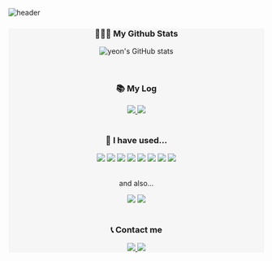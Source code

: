 ![header](https://capsule-render.vercel.app/api?type=venom&color=FFC7C7&fontColor=8785A2&height=300&section=header&text=Hello%20World!&fontSize=60&animation=fadeIn&desc=welcome%20to%20yeon's%20Github%20✌🏻&descAlign=50&descAlignY=65)

<div align="center" style="background-color:#F6F6F6;">
  
### 👩🏻‍🔬 My Github Stats 

![yeon's GitHub stats](https://github-readme-stats.vercel.app/api?username=yeon7513&show_icons=true&theme=buefy)

<br />

### 📚 My Log

<div>
    <a href="https://www.notion.so/798bbdc1557e476b86d55e56f8768daa" target="_blank">
        <img src="https://img.shields.io/badge/notion-000000?style=for-the-badge&logo=notion&logoColor=white">
    </a>
    <a href="https://yeon7513.tistory.com" target="_blank">
        <img src="https://img.shields.io/badge/tistory-ff5a4a?style=for-the-badge&logo=tistory&logoColor=white">
    </a>
</div>

<br />

### 🔧 I have used...

<div>
  <img src="https://img.shields.io/badge/html5-E34F26?style=for-the-badge&logo=html5&logoColor=white">
  <img src="https://img.shields.io/badge/css3-1572B6?style=for-the-badge&logo=css3&logoColor=white">
  <img src="https://img.shields.io/badge/sass-CC6699?style=for-the-badge&logo=sass&logoColor=white">
  <img src="https://img.shields.io/badge/javascript-F7DF1E?style=for-the-badge&logo=javascript&logoColor=white">
  <img src="https://img.shields.io/badge/react-61DAFB?style=for-the-badge&logo=react&logoColor=white">
  <img src="https://img.shields.io/badge/mysql-4479A1?style=for-the-badge&logo=mysql&logoColor=white">
  <img src="https://img.shields.io/badge/eclipseIDE-525C86?style=for-the-badge&logo=eclipseide&logoColor=white">
  <img src="https://img.shields.io/badge/visualStudioCode-007ACC?style=for-the-badge&logo=visualstudiocode&logoColor=white">
</div>
<br />
<div>
  <p>and also... </p>
  <img src="https://img.shields.io/badge/photoshop-31A8FF?style=for-the-badge&logo=adobephotoshop&logoColor=white">
  <img src="https://img.shields.io/badge/illustrator-FF9A00?style=for-the-badge&logo=adobeillustrator&logoColor=white">
</div>

<br />

### 📞 Contact me

<a href="mailto:huiyeon7513@naver.com">
    <img src="https://img.shields.io/badge/mail-EA4335?style=for-the-badge&logo=gmail&logoColor=white">
</a>

<a href="http://qr.kakao.com/talk/6U4Qwr9O1fMA4YCYC4XniekIpcY-">
    <img src="https://img.shields.io/badge/kakao-FFCD00?style=for-the-badge&logo=kakao&logoColor=white">
</a>

</div>

